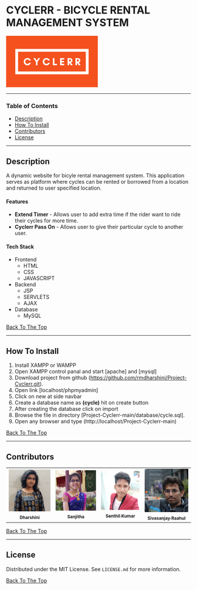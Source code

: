 # CYCLERR - BICYCLE RENTAL MANAGEMENT SYSTEM

<img src="Assets/logo.PNG"  alt="LOGO"/>

---

### Table of Contents

- [Description](#description)
- [How To Install](#how-to-install)
- [Contributors](#contributors)
- [License](#license)


---

## Description

A dynamic website for bicyle rental management system. This application serves as platform where cycles can be rented or borrowed from a location and returned to user specified location.

#### Features

- **Extend Timer** - Allows user to add extra time if the rider want to ride their cycles for more time.
- **Cyclerr Pass On** - Allows user to give their particular cycle to another user.

#### Tech Stack

- Frontend
  - HTML
  - CSS
  - JAVASCRIPT
- Backend
  - JSP
  - SERVLETS
  - AJAX
- Database
  - MySQL

[Back To The Top](#CYCLERR---BICYCLE-RENTAL-MANAGEMENT-SYSTEM)

---

## How To Install

1. Install XAMPP or WAMPP
2. Open XAMPP control panal and start [apache] and [mysql]
3. Download project from github (https://github.com/rmdharshini/Project-Cyclerr.git).
4. Open link [localhost/phpmyadmin]
5. Click on new at side navbar
6. Create a database name as **(cycle)** hit on create button
7. After creating the database click on import
8. Browse the file in directory [Project-Cyclerr-main/database/cycle.sql].
9. Open any browser and type (http://localhost/Project-Cyclerr-main)

[Back To The Top](#CYCLERR---BICYCLE-RENTAL-MANAGEMENT-SYSTEM)

---

## Contributors

  <table>
    <tr>
      <td align="center"><a href=""><img src="Assets/contributors/dhar.jpeg" width="200px;" alt="DHARSHINI"/><br /><sub><b>Dharshini</b></sub></a><br /><a href="#question-kentcdodds" ></a></td>
      <td align="center"><a href="#"><img src="Assets/contributors/sanjitha.jpeg" width="200px;" alt="SANJITHA"/><br /><sub><b>Sanjitha</b></sub></a><br /></td>
      <td align="center"><a href="https://github.com/senthiljack2808"><img src="Assets/contributors/senthil.jpeg" width="200px;" alt="SENTHIL"/><br /><sub><b>Senthil Kumar</b></sub></a><br /></td>
      <td align="center"><a href="https://github.com/ssrrajamani"><img src="Assets/contributors/sivasanjayraahul.jpeg" width="200px;" alt="SIVASANJAY"/><br /><sub><b>Sivasanjay Raahul</b></sub></a><br /></td>
    </tr>
  </table>

[Back To The Top](#CYCLERR---BICYCLE-RENTAL-MANAGEMENT-SYSTEM)

---

## License

Distributed under the MIT License. See `LICENSE.md` for more information.

[Back To The Top](#CYCLERR---BICYCLE-RENTAL-MANAGEMENT-SYSTEM)
